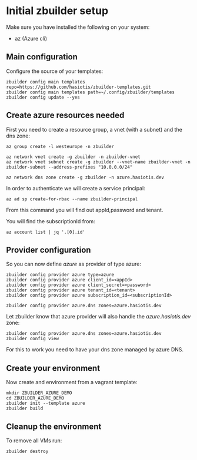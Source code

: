 # Initial zbuilder setup

Make sure you have installed the following on your system:

* az (Azure cli)


## Main configuration

Configure the source of your templates:
```
zbuilder config main templates repo=https://github.com/hasiotis/zbuilder-templates.git
zbuilder config main templates path=~/.config/zbuilder/templates
zbuilder config update --yes
```

## Create azure resources needed

First you need to create a resource group, a vnet (with a subnet) and the dns zone:
```
az group create -l westeurope -n zbuilder

az network vnet create -g zbuilder -n zbuilder-vnet
az network vnet subnet create -g zbuilder --vnet-name zbuilder-vnet -n zbuilder-subnet --address-prefixes "10.0.0.0/24"

az network dns zone create -g zbuilder -n azure.hasiotis.dev
```

In order to authenticate we will create a service principal:
```
az ad sp create-for-rbac --name zbuilder-principal
```
From this command you will find out appId,password and tenant.

You will find the subscriptionId from:
```
az account list | jq '.[0].id'
```

## Provider configuration

So you can now define *azure* as provider of type azure:
```
zbuilder config provider azure type=azure
zbuilder config provider azure client_id=<appId>
zbuilder config provider azure client_secret=<password>
zbuilder config provider azure tenant_id=<tenant>
zbuilder config provider azure subscription_id=<subscriptionId>

zbuilder config provider azure.dns zones=azure.hasiotis.dev
```

Let zbuilder know that azure provider will also handle the *azure.hasiotis.dev* zone:
```
zbuilder config provider azure.dns zones=azure.hasiotis.dev
zbuilder config view
```
For this to work you need to have your dns zone managed by azure DNS.

## Create your environment

Now create and environment from a vagrant template:
```
mkdir ZBUILDER_AZURE_DEMO
cd ZBUILDER_AZURE_DEMO
zbuilder init --template azure
zbuilder build
```

## Cleanup the environment

To remove all VMs run:
```
zbuilder destroy
```
